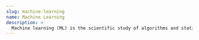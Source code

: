 ```yaml
---
slug: machine-learning
name: Machine Learning
description: >
  Machine learning (ML) is the scientific study of algorithms and statistical models that computer systems use to perform a specific task without using explicit instructions, relying on patterns and inference instead. 
---
```

